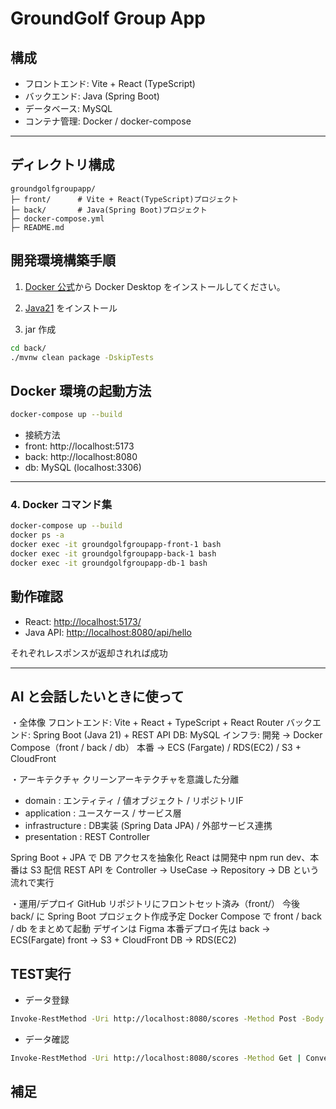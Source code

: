 # GroundGolf Group App

## 構成

- フロントエンド: Vite + React (TypeScript)
- バックエンド: Java (Spring Boot)
- データベース: MySQL
- コンテナ管理: Docker / docker-compose

---

## ディレクトリ構成

```
groundgolfgroupapp/
├─ front/      # Vite + React(TypeScript)プロジェクト
├─ back/       # Java(Spring Boot)プロジェクト
├─ docker-compose.yml
├─ README.md
```

## 開発環境構築手順

1. [Docker 公式](https://docs.docker.com/get-docker/)から Docker Desktop をインストールしてください。

2. [Java21](https://download.oracle.com/java/21/latest/jdk-21_windows-x64_bin.msi) をインストール

3. jar 作成

```bash
cd back/
./mvnw clean package -DskipTests
```

## Docker 環境の起動方法

```bash
docker-compose up --build
```

- 接続方法
- front: http://localhost:5173
- back: http://localhost:8080
- db: MySQL (localhost:3306)

---

### 4. Docker コマンド集

```bash
docker-compose up --build
docker ps -a
docker exec -it groundgolfgroupapp-front-1 bash
docker exec -it groundgolfgroupapp-back-1 bash
docker exec -it groundgolfgroupapp-db-1 bash
```

## 動作確認

- React: [http://localhost:5173/](http://localhost:5173/)
- Java API: [http://localhost:8080/api/hello](http://localhost:8080/)

それぞれレスポンスが返却されれば成功

---

## AI と会話したいときに使って

・全体像
フロントエンド: Vite + React + TypeScript + React Router
バックエンド: Spring Boot (Java 21) + REST API
DB: MySQL
インフラ:
開発 → Docker Compose（front / back / db）
本番 → ECS (Fargate) / RDS(EC2) / S3 + CloudFront

・アーキテクチャ
クリーンアーキテクチャを意識した分離

- domain : エンティティ / 値オブジェクト / リポジトリIF
- application : ユースケース / サービス層
- infrastructure : DB実装 (Spring Data JPA) / 外部サービス連携
- presentation : REST Controller

Spring Boot + JPA で DB アクセスを抽象化
React は開発中 npm run dev、本番は S3 配信
REST API を Controller → UseCase → Repository → DB という流れで実行

・運用/デプロイ
GitHub リポジトリにフロントセット済み（front/）
今後 back/ に Spring Boot プロジェクト作成予定
Docker Compose で front / back / db をまとめて起動
デザインは Figma
本番デプロイ先は
back → ECS(Fargate)
front → S3 + CloudFront
DB → RDS(EC2)

## TEST実行

- データ登録

```bash
Invoke-RestMethod -Uri http://localhost:8080/scores -Method Post -Body (@(3,4,5,2,3,4,3,4,2,3) | ConvertTo-Json -Compress) -ContentType "application/json"
```

- データ確認

```bash
Invoke-RestMethod -Uri http://localhost:8080/scores -Method Get | ConvertTo-Json
```

## 補足
